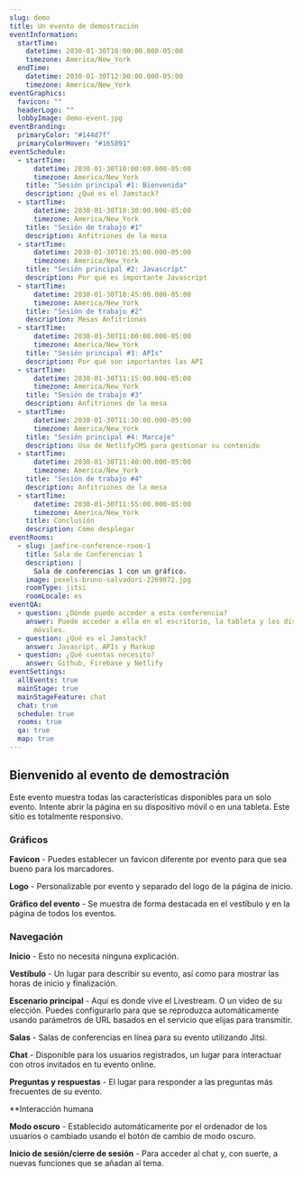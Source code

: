 ```yaml
---
slug: demo
title: Un evento de demostración
eventInformation:
  startTime:
    datetime: 2030-01-30T10:00:00.000-05:00
    timezone: America/New_York
  endTime:
    datetime: 2030-01-30T12:00:00.000-05:00
    timezone: America/New_York
eventGraphics:
  favicon: ""
  headerLogo: ""
  lobbyImage: demo-event.jpg
eventBranding:
  primaryColor: "#144d7f"
  primaryColorHover: "#165891"
eventSchedule:
  - startTime:
      datetime: 2030-01-30T10:00:00.000-05:00
      timezone: America/New_York
    title: "Sesión principal #1: Bienvenida"
    description: ¿Qué es el Jamstack?
  - startTime:
      datetime: 2030-01-30T10:30:00.000-05:00
      timezone: America/New_York
    title: "Sesión de trabajo #1"
    description: Anfitriones de la mesa
  - startTime:
      datetime: 2030-01-30T10:35:00.000-05:00
      timezone: America/New_York
    title: "Sesión principal #2: Javascript"
    description: Por qué es importante Javascript
  - startTime:
      datetime: 2030-01-30T10:45:00.000-05:00
      timezone: America/New_York
    title: "Sesión de trabajo #2"
    description: Mesas Anfitrionas
  - startTime:
      datetime: 2030-01-30T11:00:00.000-05:00
      timezone: America/New_York
    title: "Sesión principal #3: APIs"
    description: Por qué son importantes las API
  - startTime:
      datetime: 2030-01-30T11:15:00.000-05:00
      timezone: America/New_York
    title: "Sesión de trabajo #3"
    description: Anfitriones de la mesa
  - startTime:
      datetime: 2030-01-30T11:30:00.000-05:00
      timezone: America/New_York
    title: "Sesión principal #4: Marcaje"
    description: Uso de NetlifyCMS para gestionar su contenido
  - startTime:
      datetime: 2030-01-30T11:40:00.000-05:00
      timezone: America/New_York
    title: "Sesión de trabajo #4"
    description: Anfitriones de la mesa
  - startTime:
      datetime: 2030-01-30T11:55:00.000-05:00
      timezone: America/New_York
    title: Conclusión
    description: Cómo desplegar
eventRooms:
  - slug: jamfire-conference-room-1
    title: Sala de Conferencias 1
    description: |
      Sala de conferencias 1 con un gráfico.
    image: pexels-bruno-salvadori-2269872.jpg
    roomType: jitsi
    roomLocale: es
eventQA:
  - question: ¿Dónde puedo acceder a esta conferencia?
    answer: Puede acceder a ella en el escritorio, la tableta y los dispositivos
      móviles.
  - question: ¿Qué es el Jamstack?
    answer: Javasript, APIs y Markup
  - question: ¿Qué cuentas necesito?
    answer: Github, Firebase y Netlify
eventSettings:
  allEvents: true
  mainStage: true
  mainStageFeature: chat
  chat: true
  schedule: true
  rooms: true
  qa: true
  map: true
---
```


## Bienvenido al evento de demostración

Este evento muestra todas las características disponibles para un solo evento. Intente abrir la página en su dispositivo móvil o en una tableta. Este sitio es totalmente responsivo.

### Gráficos

**Favicon** - Puedes establecer un favicon diferente por evento para que sea bueno para los marcadores.

**Logo** - Personalizable por evento y separado del logo de la página de inicio.

**Gráfico del evento** - Se muestra de forma destacada en el vestíbulo y en la página de todos los eventos.

### Navegación

**Inicio** - Esto no necesita ninguna explicación.

**Vestíbulo** - Un lugar para describir su evento, así como para mostrar las horas de inicio y finalización.

**Escenario principal** - Aquí es donde vive el Livestream. O un video de su elección. Puedes configurarlo para que se reproduzca automáticamente usando parámetros de URL basados en el servicio que elijas para transmitir.

**Salas** - Salas de conferencias en línea para su evento utilizando Jitsi.

**Chat** - Disponible para los usuarios registrados, un lugar para interactuar con otros invitados en tu evento online.

**Preguntas y respuestas** - El lugar para responder a las preguntas más frecuentes de su evento.

\*\*Interacción humana

**Modo oscuro** - Establecido automáticamente por el ordenador de los usuarios o cambiado usando el botón de cambio de modo oscuro.

**Inicio de sesión/cierre de sesión** - Para acceder al chat y, con suerte, a nuevas funciones que se añadan al tema.
